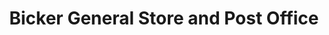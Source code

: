 ---
title: "Bicker General Store and Post Office"
url: /boston/bicker-general-store-and-post-office/
shop: Lebensmittel
---